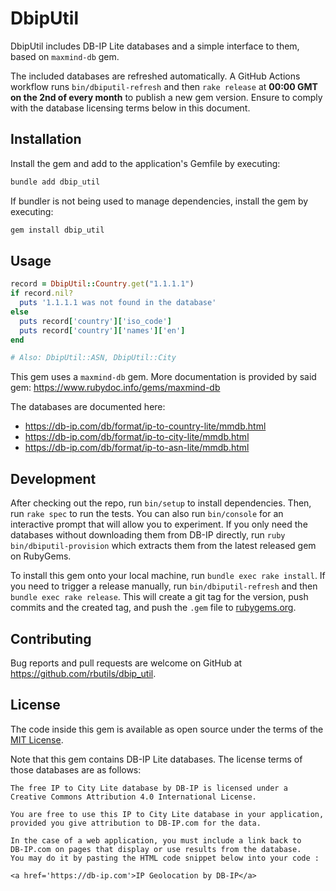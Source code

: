 # DbipUtil

DbipUtil includes DB-IP Lite databases and a simple interface to them, based on `maxmind-db` gem.

The included databases are refreshed automatically. A GitHub Actions workflow runs `bin/dbiputil-refresh` and then `rake release` at **00:00&nbsp;GMT on the 2nd of every month** to publish a new gem version. Ensure to comply with the database licensing terms below in this document.

## Installation

Install the gem and add to the application's Gemfile by executing:

```bash
bundle add dbip_util
```

If bundler is not being used to manage dependencies, install the gem by executing:

```bash
gem install dbip_util
```

## Usage

```ruby
record = DbipUtil::Country.get("1.1.1.1")
if record.nil?
  puts '1.1.1.1 was not found in the database'
else
  puts record['country']['iso_code']
  puts record['country']['names']['en']
end

# Also: DbipUtil::ASN, DbipUtil::City
```

This gem uses a `maxmind-db` gem. More documentation is provided by said gem: https://www.rubydoc.info/gems/maxmind-db

The databases are documented here:

- https://db-ip.com/db/format/ip-to-country-lite/mmdb.html
- https://db-ip.com/db/format/ip-to-city-lite/mmdb.html
- https://db-ip.com/db/format/ip-to-asn-lite/mmdb.html

## Development

After checking out the repo, run `bin/setup` to install dependencies. Then, run `rake spec` to run the tests. You can also run `bin/console` for an interactive prompt that will allow you to experiment. If you only need the databases without downloading them from DB-IP directly, run `ruby bin/dbiputil-provision` which extracts them from the latest released gem on RubyGems.

To install this gem onto your local machine, run `bundle exec rake install`. If you need to trigger a release manually, run `bin/dbiputil-refresh` and then `bundle exec rake release`. This will create a git tag for the version, push commits and the created tag, and push the `.gem` file to [rubygems.org](https://rubygems.org).

## Contributing

Bug reports and pull requests are welcome on GitHub at https://github.com/rbutils/dbip_util.

## License

The code inside this gem is available as open source under the terms of the [MIT License](https://opensource.org/licenses/MIT).

Note that this gem contains DB-IP Lite databases. The license terms of those databases are as follows:

```
The free IP to City Lite database by DB-IP is licensed under a
Creative Commons Attribution 4.0 International License.

You are free to use this IP to City Lite database in your application,
provided you give attribution to DB-IP.com for the data.

In the case of a web application, you must include a link back to
DB-IP.com on pages that display or use results from the database.
You may do it by pasting the HTML code snippet below into your code :

<a href='https://db-ip.com'>IP Geolocation by DB-IP</a>
```
